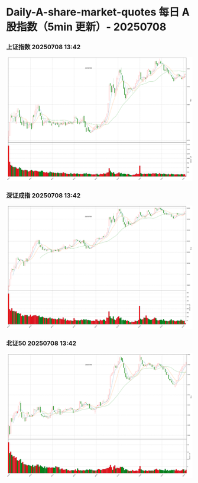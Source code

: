 
# Daily-A-share-market-quotes 每日 A 股指数（5min 更新）- 20250708

### 上证指数 20250708 13:42
![](./fig/2025/7/20250708-sh000001.png)

### 深证成指 20250708 13:42
![](./fig/2025/7/20250708-sz399001.png)

### 北证50 20250708 13:42
![](./fig/2025/7/20250708-bj899050.png)
